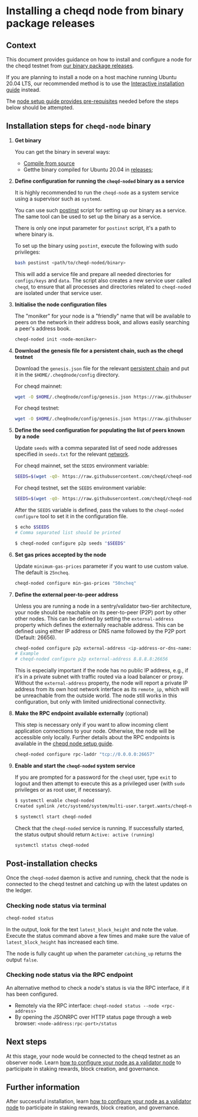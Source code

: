 # Installing a cheqd node from binary package releases

## Context

This document provides guidance on how to install and configure a node for the cheqd testnet from [our binary package releases](https://github.com/cheqd/cheqd-node/releases/latest).

If you are planning to install a node on a host machine running Ubuntu 20.04 LTS, our recommended method is to use the [Interactive installation guide](interactive/interactive-installer.md) instead.

The [node setup guide provides pre-requisites](README.md) needed before the steps below should be attempted.

## Installation steps for `cheqd-node` binary

1. **Get binary**

   You can get the binary in several ways:

   * [Compile from source](../build-and-networks/README.md)
   * Getthe binary compiled for Ubuntu 20.04 in [releases](https://github.com/cheqd/cheqd-node/releases);

2. **Define configuration for running the `cheqd-noded` binary as a service**

   It is highly recommended to run the `cheqd-node` as a system service using a supervisor such as `systemd`.

   You can use such [postinst](https://github.com/cheqd/cheqd-node/blob/main/build-tools/node-standalone.service) script for setting up our binary as a service. The same tool can be used to set up the binary as a service.

   There is only one input parameter for `postinst` script, it's a path to where binary is.

   To set up the binary using `postint`, execute the following with sudo privileges:

   ```bash
   bash postinst <path/to/cheqd-noded/binary>
   ```

   This will add a service file and prepare all needed directories for `configs/keys` and `data`. The script also creates a new service user called `cheqd`, to ensure that all processes and directories related to `cheqd-noded` are isolated under that service user.

3. **Initialise the node configuration files**

   The "moniker" for your node is a "friendly" name that will be available to peers on the network in their address book, and allows easily searching a peer's address book.

   ```bash
   cheqd-noded init <node-moniker>
   ```

4. **Download the genesis file for a persistent chain, such as the cheqd testnet**

   Download the `genesis.json` file for the relevant [persistent chain](https://github.com/cheqd/cheqd-node/tree/main/networks/) and put it in the `$HOME/.cheqdnode/config` directory.

   For cheqd mainnet:

   ```bash
   wget -O $HOME/.cheqdnode/config/genesis.json https://raw.githubusercontent.com/cheqd/cheqd-node/main/networks/mainnet/genesis.json
   ```

   For cheqd testnet:

   ```bash
   wget -O $HOME/.cheqdnode/config/genesis.json https://raw.githubusercontent.com/cheqd/cheqd-node/main/networks/testnet/genesis.json
   ```

5. **Define the seed configuration for populating the list of peers known by a node**

   Update `seeds` with a comma separated list of seed node addresses specified in `seeds.txt` for the relevant [network](https://github.com/cheqd/cheqd-node/tree/main/networks/).

   For cheqd mainnet, set the `SEEDS` environment variable:

   ```bash
   SEEDS=$(wget -qO- https://raw.githubusercontent.com/cheqd/cheqd-node/main/networks/mainnet/seeds.txt)
   ```

   For cheqd testnet, set the `SEEDS` environment variable:

   ```bash
   SEEDS=$(wget -qO- https://raw.githubusercontent.com/cheqd/cheqd-node/main/networks/testnet/seeds.txt)
   ```

   After the `SEEDS` variable is defined, pass the values to the `cheqd-noded configure` tool to set it in the configuration file.

   ```bash
   $ echo $SEEDS
   # Comma separated list should be printed
   
   $ cheqd-noded configure p2p seeds "$SEEDS"
   ```

6. **Set gas prices accepted by the node**

   Update `minimum-gas-prices` parameter if you want to use custom value. The default is `25ncheq`.

   ```bash
   cheqd-noded configure min-gas-prices "50ncheq"
   ```

7. **Define the external peer-to-peer address**

   Unless you are running a node in a sentry/validator two-tier architecture, your node should be reachable on its peer-to-peer (P2P) port by other other nodes. This can be defined by setting the `external-address` property which defines the externally reachable address. This can be defined using either IP address or DNS name followed by the P2P port (Default: 26656).

   ```bash
   cheqd-noded configure p2p external-address <ip-address-or-dns-name:p2p-port>
   # Example
   # cheqd-noded configure p2p external-address 8.8.8.8:26656
   ```

   This is especially important if the node has no public IP address, e.g., if it's in a private subnet with traffic routed via a load balancer or proxy. Without the `external-address` property, the node will report a private IP address from its own host network interface as its `remote_ip`, which will be unreachable from the outside world. The node still works in this configuration, but only with limited unidirectional connectivity.

8. **Make the RPC endpoint available externally** (optional)

      This step is necessary only if you want to allow incoming client application connections to your node. Otherwise, the node will be accessible only locally. Further details about the RPC endpoints is available in the [cheqd node setup guide](../setup-and-configure/README.md).

      ```bash
      cheqd-noded configure rpc-laddr "tcp://0.0.0.0:26657"
      ```

9. **Enable and start the `cheqd-noded` system service**

      If you are prompted for a password for the `cheqd` user, type `exit` to logout and then attempt to execute this as a privileged user (with `sudo` privileges or as root user, if necessary).

      ```bash
      $ systemctl enable cheqd-noded
      Created symlink /etc/systemd/system/multi-user.target.wants/cheqd-noded.service → /lib/systemd/system/cheqd-noded.service.

      $ systemctl start cheqd-noded
      ```

      Check that the `cheqd-noded` service is running. If successfully started, the status output should return `Active: active (running)`

      ```bash
      systemctl status cheqd-noded
      ```

## Post-installation checks

Once the `cheqd-noded` daemon is active and running, check that the node is connected to the cheqd testnet and catching up with the latest updates on the ledger.

### Checking node status via terminal

```bash
cheqd-noded status
```

In the output, look for the text `latest_block_height` and note the value. Execute the status command above a few times and make sure the value of `latest_block_height` has increased each time.

The node is fully caught up when the parameter `catching_up` returns the output `false`.

### Checking node status via the RPC endpoint

An alternative method to check a node's status is via the RPC interface, if it has been configured.

* Remotely via the RPC interface: `cheqd-noded status --node <rpc-address>`
* By opening the JSONRPC over HTTP status page through a web browser: `<node-address:rpc-port>/status`

## Next steps

At this stage, your node would be connected to the cheqd testnet as an observer node. Learn [how to configure your node as a validator node](../validator-guide/README.md) to participate in staking rewards, block creation, and governance.


## Further information

After successful installation, learn [how to configure your node as a validator node](../validator-guide/README.md) to participate in staking rewards, block creation, and governance.

